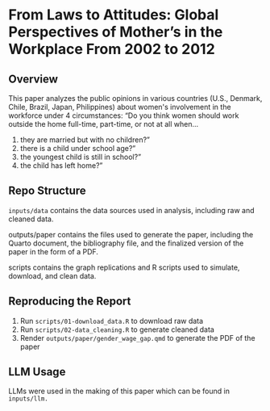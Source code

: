 # From Laws to Attitudes: Global Perspectives of Mother’s in the Workplace From 2002 to 2012
## Overview
This paper analyzes the public opinions in various countries (U.S., Denmark, Chile, Brazil, Japan, Philippines) about women's involvement in the workforce under 4 circumstances: “Do you think women should work outside the home full-time, part-time, or not at all when…
1. they are married but with no children?”
2. there is a child under school age?” 
3. the youngest child is still in school?”
4. the child has left home?”

## Repo Structure

`inputs/data` contains the data sources used in analysis, including raw and cleaned data.

outputs/paper contains the files used to generate the paper, including the Quarto document, the bibliography file, and the finalized version of the paper in the form of a PDF.

scripts contains the graph replications and R scripts used to simulate, download, and clean data.

## Reproducing the Report
1. Run `scripts/01-download_data.R` to download raw data
2. Run `scripts/02-data_cleaning.R` to generate cleaned data
3. Render `outputs/paper/gender_wage_gap.qmd` to generate the PDF of the paper

## LLM Usage
LLMs were used in the making of this paper which can be found in `inputs/llm.`
